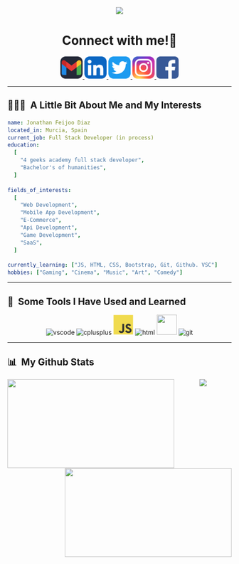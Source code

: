 <p align="center">
  <img src="https://capsule-render.vercel.app/api?type=waving&color=gradient&text=Hello!&height=100&section=header"/>
</p>

<h1 align="center">
  Connect with me!💬
</h1>

<p align="center">
<a href="mailto:jonyoner@gmail.com">
  <img height="50" src="https://raw.githubusercontent.com/tandpfun/skill-icons/main/icons/Gmail-Dark.svg" alt="Gmail" />
</a>
<a href="https://www.linkedin.com/in/.../">
  <img height="50" src="https://raw.githubusercontent.com/tandpfun/skill-icons/main/icons/LinkedIn.svg"/>
</a>
<a href="https://x.com/jony__oner">
  <img height="50" src="https://raw.githubusercontent.com/tandpfun/skill-icons/main/icons/Twitter.svg"/>
</a>
<a href="https://www.instagram.com/jony_oner/">
  <img height="50" src="https://raw.githubusercontent.com/tandpfun/skill-icons/main/icons/Instagram.svg"/>
</a>
<a href="https://www.facebook.com/jony.oner/">
  <img height="50" src="https://github.com/JonyOner/JonyOner/blob/main/4102573_applications_facebook_media_social_icon.png" alt="Facebook" />
</a>
</p>

---

<h2> 👨🏻‍💻 &nbsp;A Little Bit About Me and My Interests</h2>

```yaml
name: Jonathan Feijoo Diaz
located_in: Murcia, Spain
current_job: Full Stack Developer (in process)
education:
  [
    "4 geeks academy full stack developer",
    "Bachelor's of humanities",
  ]

fields_of_interests:
  [
    "Web Development",
    "Mobile App Development",
    "E-Commerce",
    "Api Development",
    "Game Development",
    "SaaS",
  ]
  
currently_learning: ["JS, HTML, CSS, Bootstrap, Git, Github. VSC"]
hobbies: ["Gaming", "Cinema", "Music", "Art", "Comedy"]
```
  
---  
  
<h2> 🚀 &nbsp;Some Tools I Have Used and Learned</h2>
<p align="center">
<img src="https://cdn.jsdelivr.net/gh/devicons/devicon/icons/vscode/vscode-original.svg" alt="vscode" width="45" height="45"/>
<img src="https://cdn.jsdelivr.net/gh/devicons/devicon/icons/cplusplus/cplusplus-original.svg" alt="cplusplus" width="45" height="45"/>
<img src="https://raw.githubusercontent.com/devicons/devicon/master/icons/javascript/javascript-original.svg" alt="javascript" width="45" height="45" />
<img src="https://cdn.jsdelivr.net/gh/devicons/devicon/icons/html5/html5-original.svg" alt="html" width="45" height="45"/>
<img src="https://cdn.jsdelivr.net/gh/devicons/devicon@latest/icons/bootstrap/bootstrap-original-wordmark.svg" width="45" height="45" />     
<img src="https://cdn.jsdelivr.net/gh/devicons/devicon/icons/git/git-original.svg" alt="git" width="45" height="45"/> 
</p>

---

<h2> 📊 &nbsp;My Github Stats</h2>
<a href="https://github.com/anuraghazra/github-readme-stats">
  <img height=200 width=375 align="left" src="https://github-readme-stats.vercel.app/api?username=JonyOner&show_icons=true&theme=aura" />
</a>
<a href="https://github.com/anuraghazra/convoychat">
  <img height=200 width= 375 align="right" src="https://github-readme-stats.vercel.app/api/top-langs?username=JonyOner&layout=compact&langs_count=8&card_width=320&theme=aura" />
</a>

<p align="center">
  <img src="https://capsule-render.vercel.app/api?type=waving&color=gradient&height=100&section=footer"/>
</p>








